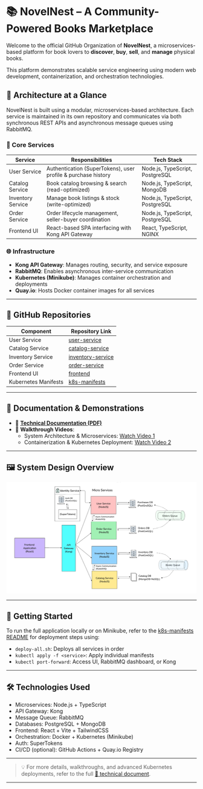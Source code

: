 # 📚 NovelNest – A Community-Powered Books Marketplace

Welcome to the official GitHub Organization of **NovelNest**, a microservices-based platform for book lovers to **discover**, **buy**, **sell**, and **manage** physical books.  

This platform demonstrates scalable service engineering using modern web development, containerization, and orchestration technologies.



## 🧱 Architecture at a Glance

NovelNest is built using a modular, microservices-based architecture. Each service is maintained in its own repository and communicates via both synchronous REST APIs and asynchronous message queues using RabbitMQ.

### 🔧 Core Services

| Service         | Responsibilities                                                  | Tech Stack                       |
|----------------|--------------------------------------------------------------------|----------------------------------|
| User Service    | Authentication (SuperTokens), user profile & purchase history     | Node.js, TypeScript, PostgreSQL  |
| Catalog Service | Book catalog browsing & search (read-optimized)                   | Node.js, TypeScript, MongoDB     |
| Inventory Service | Manage book listings & stock (write-optimized)                 | Node.js, TypeScript, PostgreSQL  |
| Order Service   | Order lifecycle management, seller-buyer coordination             | Node.js, TypeScript, PostgreSQL  |
| Frontend UI     | React-based SPA interfacing with Kong API Gateway                 | React, TypeScript, NGINX         |

### 🌐 Infrastructure

- **Kong API Gateway**: Manages routing, security, and service exposure  
- **RabbitMQ**: Enables asynchronous inter-service communication  
- **Kubernetes (Minikube)**: Manages container orchestration and deployments  
- **Quay.io**: Hosts Docker container images for all services  

---

## 📂 GitHub Repositories

| Component          | Repository Link                                                                 |
|--------------------|----------------------------------------------------------------------------------|
| User Service        | [user-service](https://github.com/NovelNestHQ/user-service)                     |
| Catalog Service     | [catalog-service](https://github.com/NovelNestHQ/catalog-service)               |
| Inventory Service   | [inventory-service](https://github.com/NovelNestHQ/inventory-service)           |
| Order Service       | [order-service](https://github.com/NovelNestHQ/order-service)                   |
| Frontend UI         | [frontend](https://github.com/NovelNestHQ/frontend)                             |
| Kubernetes Manifests| [k8s-manifests](https://github.com/NovelNestHQ/k8s-manifests)                   |

---

## 📜 Documentation & Demonstrations

- 📘 **[Technical Documentation (PDF)](https://drive.google.com/file/d/1Vxrej8pZAZvGbFhOCBFYtVUE-BPhsiUa/view?usp=drive_link)**  
- 🎥 **Walkthrough Videos**:
  - System Architecture & Microservices: [Watch Video 1](https://drive.google.com/file/d/1ZdWTf0Vr3xLTXyKjuPojua6WjjOGgT8M/view?usp=drive_link)
  - Containerization & Kubernetes Deployment: [Watch Video 2](https://drive.google.com/file/d/1G9W0oGWvThhTMEMaTpoOF8JCXBKZKhPN/view?usp=drive_link)

---

## 🖼️ System Design Overview

<p align="center">
  <img src="https://github.com/NovelNestHQ/.github/blob/4796da0eb12b38e829acdf1506421fc668360727/assets/system-arch.png" alt="System Architecture Diagram" width="700"/>
</p>

---

## 🚀 Getting Started

To run the full application locally or on Minikube, refer to the [k8s-manifests README](https://github.com/NovelNestHQ/k8s-manifests) for deployment steps using:

- `deploy-all.sh`: Deploys all services in order
- `kubectl apply -f <service>`: Apply individual manifests
- `kubectl port-forward`: Access UI, RabbitMQ dashboard, or Kong

---

## 🛠 Technologies Used

- Microservices: Node.js + TypeScript  
- API Gateway: Kong  
- Message Queue: RabbitMQ  
- Databases: PostgreSQL + MongoDB  
- Frontend: React + Vite + TailwindCSS  
- Orchestration: Docker + Kubernetes (Minikube)  
- Auth: SuperTokens  
- CI/CD (optional): GitHub Actions + Quay.io Registry  

---

> 💡 For more details, walkthroughs, and advanced Kubernetes deployments, refer to the full [📘 technical document](https://drive.google.com/file/d/1Vxrej8pZAZvGbFhOCBFYtVUE-BPhsiUa/view?usp=drive_link).

---

